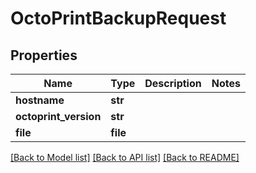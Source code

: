 # OctoPrintBackupRequest


## Properties
Name | Type | Description | Notes
------------ | ------------- | ------------- | -------------
**hostname** | **str** |  | 
**octoprint_version** | **str** |  | 
**file** | **file** |  | 

[[Back to Model list]](../README.md#documentation-for-models) [[Back to API list]](../README.md#documentation-for-api-endpoints) [[Back to README]](../README.md)


